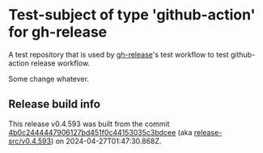 # Test-subject of type 'github-action' for gh-release

A test repository that is used by [gh-release](https://github.com/kattecon/gh-release)'s test workflow to test github-action release workflow.

Some change whatever.


## Release build info

This release v0.4.593 was built from the commit [4b0c2444447906127bd451f0c44153035c3bdcee](https://github.com/kattecon/gh-release-test-ga/tree/4b0c2444447906127bd451f0c44153035c3bdcee) (aka [release-src/v0.4.593](https://github.com/kattecon/gh-release-test-ga/tree/release-src/v0.4.593)) on 2024-04-27T01:47:30.868Z.
        